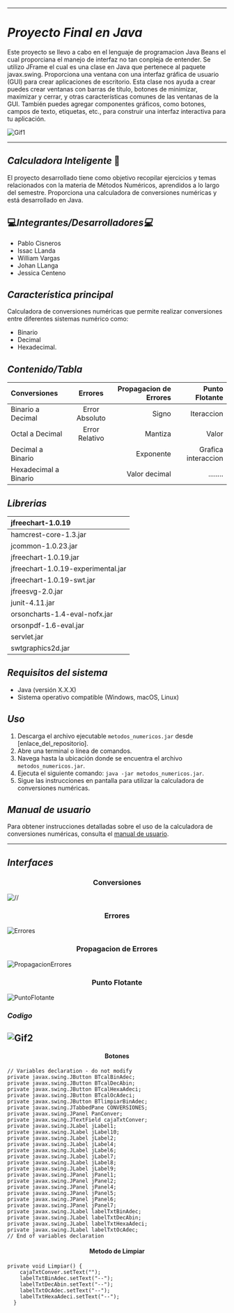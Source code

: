 
---

# *Proyecto Final en Java*
Este proyecto se llevo a cabo en el lenguaje de programacion Java Beans el cual proporciana el manejo de interfaz no tan conpleja de entender. Se utilizo JFrame el cual es una clase en Java que pertenece al paquete javax.swing. Proporciona una ventana con una interfaz gráfica de usuario (GUI) para crear aplicaciones de escritorio. Esta clase nos ayuda a crear puedes crear ventanas con barras de título, botones de minimizar, maximizar y cerrar, y otras características comunes de las ventanas de la GUI. También puedes agregar componentes gráficos, como botones, campos de texto, etiquetas, etc., para construir una interfaz interactiva para tu aplicación.

![Gif1](https://github.com/JohanLlanga/MetodosNumericos/assets/134894866/085080bb-8b42-4b90-b490-04e5ebd5d866)

---

## *Calculadora Inteligente* :clap:
El proyecto desarrollado tiene como objetivo recopilar ejercicios y temas relacionados con la materia de Métodos Numéricos, aprendidos a lo largo del semestre. Proporciona una calculadora de conversiones numéricas y está desarrollado en Java.

## :computer:*Integrantes/Desarrolladores:computer:*

- Pablo Cisneros
- Issac LLanda
- William Vargas
- Johan LLanga
- Jessica Centeno

## *Característica principal*

Calculadora de conversiones numéricas que permite realizar conversiones entre diferentes sistemas numérico como:
- Binario
- Decimal
- Hexadecimal.
  
## *Contenido/Tabla*
  
| Conversiones | Errores  | Propagacion de Errores |Punto Flotante |
| :------------ |:---------------:|-------:|-------:|
| Binario a Decimal| Error Absoluto | Signo |Iteraccion|
| Octal a Decimal| Error Relativo | Mantiza |Valor|
| Decimal a Binario|  | Exponente |Grafica interaccion|
| Hexadecimal a Binario|   |Valor decimal|........|

## *Librerias*

| jfreechart-1.0.19 |
| :------------ |
| hamcrest-core-1.3.jar| 
| jcommon-1.0.23.jar|
| jfreechart-1.0.19.jar|
| jfreechart-1.0.19-experimental.jar|
| jfreechart-1.0.19-swt.jar|
| jfreesvg-2.0.jar|
| junit-4.11.jar|
| orsoncharts-1.4-eval-nofx.jar|
| orsonpdf-1.6-eval.jar|
| servlet.jar|
| swtgraphics2d.jar|

## *Requisitos del sistema*

- Java (versión X.X.X)
- Sistema operativo compatible (Windows, macOS, Linux)

## *Uso*
1. Descarga el archivo ejecutable `metodos_numericos.jar` desde [enlace_del_repositorio].
2. Abre una terminal o línea de comandos.
3. Navega hasta la ubicación donde se encuentra el archivo `metodos_numericos.jar`.
4. Ejecuta el siguiente comando: `java -jar metodos_numericos.jar`.
5. Sigue las instrucciones en pantalla para utilizar la calculadora de conversiones numéricas.

## *Manual de usuario*

Para obtener instrucciones detalladas sobre el uso de la calculadora de conversiones numéricas, consulta el [manual de usuario](enlace_al_manual_de_usuario).

---

## *Interfaces*

<h3 align="center"> Conversiones </h3>

![//](https://github.com/JohanLlanga/MetodosNumericos/assets/134894866/18de671c-2ecd-44ad-8d3f-24850116a044)

<h3 align="center"> Errores </h3>
  
![Errores](https://github.com/JohanLlanga/MetodosNumericos/assets/134894866/e96f3fe7-44f7-4f7e-9326-0dee1f556d0c)

<h3 align="center"> Propagacion de Errores </h3>

![PropagacionErrores](https://github.com/JohanLlanga/MetodosNumericos/assets/134894866/9a011fae-1a17-4b88-8127-a43861d42341)

<h3 align="center"> Punto Flotante </h3>

![PuntoFlotante](https://github.com/JohanLlanga/MetodosNumericos/assets/134894866/8fd1c5d8-e413-41e8-9404-d14df2fd1c6f)


### *Codigo*

## ![Gif2](https://github.com/JohanLlanga/MetodosNumericos/assets/134894866/ce9b440f-2925-43a5-95f0-1f18774515f1)

<h4 align="center"> Botones </h4>

    // Variables declaration - do not modify                     
    private javax.swing.JButton BTcalBinAdec;
    private javax.swing.JButton BTcalDecAbin;
    private javax.swing.JButton BTcalHexaAdeci;
    private javax.swing.JButton BTcalOcAdeci;
    private javax.swing.JButton BTlimpiarBinAdec;
    private javax.swing.JTabbedPane CONVERSIONES;
    private javax.swing.JPanel PanConver;
    private javax.swing.JTextField cajaTxtConver;
    private javax.swing.JLabel jLabel1;
    private javax.swing.JLabel jLabel10;
    private javax.swing.JLabel jLabel2;
    private javax.swing.JLabel jLabel4;
    private javax.swing.JLabel jLabel6;
    private javax.swing.JLabel jLabel7;
    private javax.swing.JLabel jLabel8;
    private javax.swing.JLabel jLabel9;
    private javax.swing.JPanel jPanel1;
    private javax.swing.JPanel jPanel2;
    private javax.swing.JPanel jPanel4;
    private javax.swing.JPanel jPanel5;
    private javax.swing.JPanel jPanel6;
    private javax.swing.JPanel jPanel7;
    private javax.swing.JLabel labelTxtBinAdec;
    private javax.swing.JLabel labelTxtDecAbin;
    private javax.swing.JLabel labelTxtHexaAdeci;
    private javax.swing.JLabel labelTxtOcAdec;
    // End of variables declaration    
    
<h4 align="center"> Metodo de Limpiar </h4>

    private void Limpiar() {
        cajaTxtConver.setText("");
        labelTxtBinAdec.setText("--");
        labelTxtDecAbin.setText("--");
        labelTxtOcAdec.setText("--");
        labelTxtHexaAdeci.setText("--");
      }

